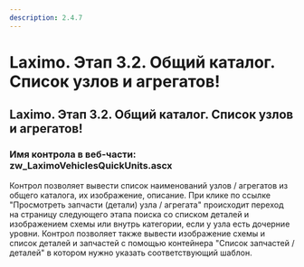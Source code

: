 ```yaml
---
description: 2.4.7
---
```


# Laximo. Этап 3.2. Общий каталог. Список узлов и агрегатов!

## Laximo. Этап 3.2. Общий каталог. Список узлов и агрегатов!

### Имя контрола в веб-части: zw\_LaximoVehiclesQuickUnits.ascx

Контрол позволяет вывести список наименований узлов / агрегатов из общего каталога, их изображение, описание. При клике по ссылке "Просмотреть запчасти \(детали\) узла / агрегата" происходит переход на страницу следующего этапа поиска со списком деталей и изображением схемы или внутрь категории, если у узла есть дочерние уровни. Контрол позволяет также вывести изображение схемы и список деталей и запчастей с помощью контейнера "Список запчастей / деталей" в котором нужно указать соответствующий шаблон.

